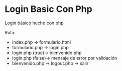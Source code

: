 # Login Basic Con Php
Login básico hecho con php 

Ruta:
- index.php -> formulario.html
- formulario.php -> login.php
- login.php (true)-> bienvenido.php
- login.php (false)-> mensaje de error por validación
- bienvenido.php -> logout.php -> salir 
